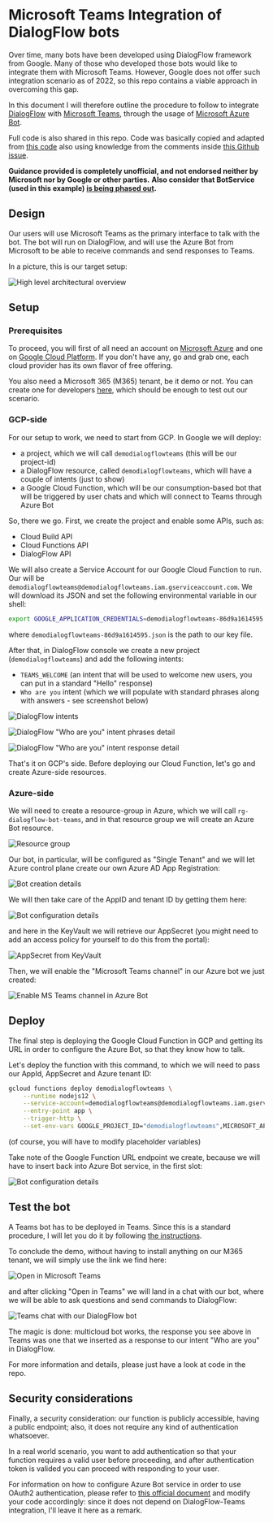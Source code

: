 # Microsoft Teams Integration of DialogFlow bots

Over time, many bots have been developed using DialogFlow framework from Google. Many of those who developed those bots would like to integrate them with Microsoft Teams. However, Google does not offer such integration scenario as of 2022, so this repo contains a viable approach in overcoming this gap.

In this document I will therefore outline the procedure to follow to integrate [DialogFlow](https://dialogflow.cloud.google.com/) with [Microsoft Teams](https://www.microsoft.com/en-us/microsoft-teams/log-in), through the usage of [Microsoft Azure Bot](https://azure.microsoft.com/en-us/services/bot-services/).

Full code is also shared in this repo. Code was basically copied and adapted from [this code](https://github.com/GoogleCloudPlatform/dialogflow-integrations/tree/master/skype) also using knowledge from the comments inside [this Github issue](https://github.com/GoogleCloudPlatform/dialogflow-integrations/issues/43).

**Guidance provided is completely unofficial, and not endorsed neither by Microsoft nor by Google or other parties.**
**Also consider that BotService (used in this example) [is being phased out](https://learn.microsoft.com/en-us/azure/bot-service/what-is-new?view=azure-bot-service-4.0).**

## Design

Our users will use Microsoft Teams as the primary interface to talk with the bot. The bot will run on DialogFlow, and will use the Azure Bot from Microsoft to be able to receive commands and send responses to Teams.

In a picture, this is our target setup:

![High level architectural overview](/images/schema.png)

## Setup

### Prerequisites

To proceed, you will first of all need an account on [Microsoft Azure](https://azure.microsoft.com/en-us/pricing/free-services/) and one on [Google Cloud Platform](https://cloud.google.com/free). If you don't have any, go and grab one, each cloud provider has its own flavor of free offering.

You also need a Microsoft 365 (M365) tenant, be it demo or not. You can create one for developers [here](https://developer.microsoft.com/en-us/microsoft-365/dev-program), which should be enough to test out our scenario.

### GCP-side

For our setup to work, we need to start from GCP. In Google we will deploy:

- a project, which we will call `demodialogflowteams` (this will be our project-id)
- a DialogFlow resource, called `demodialogflowteams`, which will have a couple of intents (just to show)
- a Google Cloud Function, which will be our consumption-based bot that will be triggered by user chats and which will connect to Teams through Azure Bot

So, there we go. First, we create the project and enable some APIs, such as:

- Cloud Build API
- Cloud Functions API
- DialogFlow API

We will also create a Service Account for our Google Cloud Function to run. Our will be `demodialogflowteams@demodialogflowteams.iam.gserviceaccount.com`. We will download its JSON and set the following environmental variable in our shell:

```bash
export GOOGLE_APPLICATION_CREDENTIALS=demodialogflowteams-86d9a1614595.json
```

where `demodialogflowteams-86d9a1614595.json` is the path to our key file.

After that, in DialogFlow console we create a new project (`demodialogflowteams`) and add the following intents:

- `TEAMS_WELCOME` (an intent that will be used to welcome new users, you can put in a standard "Hello" response)
- `Who are you` intent (which we will populate with standard phrases along with answers - see screenshot below)

![DialogFlow intents](/images/intents.png)

![DialogFlow "Who are you" intent phrases detail](/images/intent_whoareyou.png)

![DialogFlow "Who are you" intent response detail](/images/intent_whoareyou2.png)

That's it on GCP's side. Before deploying our Cloud Function, let's go and create Azure-side resources.

### Azure-side

We will need to create a resource-group in Azure, which we will call `rg-dialogflow-bot-teams`, and in that resource group we will create an Azure Bot resource.

![Resource group](/images/rg.png)

Our bot, in particular, will be configured as "Single Tenant" and we will let Azure control plane create our own Azure AD App Registration:

![Bot creation details](/images/bot_creation_details.png)

We will then take care of the AppID and tenant ID by getting them here:

![Bot configuration details](/images/bot_details.png)

and here in the KeyVault we will retrieve our AppSecret (you might need to add an access policy for yourself to do this from the portal):

![AppSecret from KeyVault](/images/keyvault_secret.png)

Then, we will enable the "Microsoft Teams channel" in our Azure bot we just created:

![Enable MS Teams channel in Azure Bot](/images/teams_channel.png)

## Deploy

The final step is deploying the Google Cloud Function in GCP and getting its URL in order to configure the Azure Bot, so that they know how to talk.

Let's deploy the function with this command, to which we will need to pass our AppId, AppSecret and Azure tenant ID:

```bash
gcloud functions deploy demodialogflowteams \
    --runtime nodejs12 \
    --service-account=demodialogflowteams@demodialogflowteams.iam.gserviceaccount.com \
    --entry-point app \
    --trigger-http \
    --set-env-vars GOOGLE_PROJECT_ID="demodialogflowteams",MICROSOFT_APP_ID=$MICROSOFT_APP_ID,MICROSOFT_APP_PASSWORD=$MICROSOFT_APP_PASSWORD,MICROSOFT_TENANT_ID=$MICROSOFT_TENANT_ID
```

(of course, you will have to modify placeholder variables)

Take note of the Google Function URL endpoint we create, because we will have to insert back into Azure Bot service, in the first slot:

![Bot configuration details](/images/bot_details2.png)

## Test the bot

A Teams bot has to be deployed in Teams. Since this is a standard procedure, I will let you do it by following [the instructions](https://microsoft.github.io/botframework-solutions/clients-and-channels/tutorials/enable-teams/4-create-app-manifest/).

To conclude the demo, without having to install anything on our M365 tenant, we will simply use the link we find here:

![Open in Microsoft Teams](/images/open_in_teams.png)

and after clicking "Open in Teams" we will land in a chat with our bot, where we will be able to ask questions and send commands to DialogFlow:

![Teams chat with our DialogFlow bot](/images/dialogflow_teams_bot.png)

The magic is done: multicloud bot works, the response you see above in Teams was one that we inserted as a response to our intent "Who are you" in DialogFlow.

For more information and details, please just have a look at code in the repo.

## Security considerations

Finally, a security consideration: our function is publicly accessible, having a public endpoint; also, it does not require any kind of authentication whatsoever.

In a real world scenario, you want to add authentication so that your function requires a valid user before proceeding, and after authentication token is valided you can proceed with responding to your user.

For information on how to configure Azure Bot service in order to use OAuth2 authentication, please refer to [this official document](https://docs.microsoft.com/en-us/azure/bot-service/bot-builder-authentication) and modify your code accordingly: since it does not depend on DialogFlow-Teams integration, I'll leave it here as a remark.
